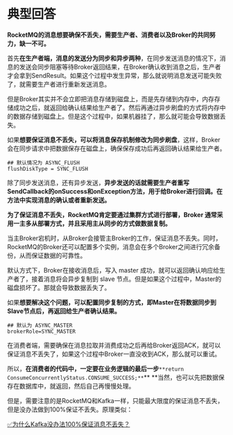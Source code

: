 # 典型回答


**RocketMQ的消息想要确保不丢失，需要生产者、消费者以及Broker的共同努力，缺一不可。**



首先**在生产者端，消息的发送分为同步和异步两种**，在同步发送消息的情况下，消息的发送会同步阻塞等待Broker返回结果，在Broker确认收到消息之后，生产者才会拿到SendResult。如果这个过程中发生异常，那么就说明消息发送可能失败了，就需要生产者进行重新发送消息。



但是Broker其实并不会立即把消息存储到磁盘上，而是先存储到内存中，内存存储成功之后，就返回给确认结果给生产者了。然后再通过异步刷盘的方式将内存中的数据存储到磁盘上。但是这个过程中，如果机器挂了，那么就可能会导致数据丢失。



如果**想要保证消息不丢失，可以将消息保存机制修改为同步刷盘**，这样，Broker会在同步请求中把数据保存在磁盘上，确保保存成功后再返回确认结果给生产者。



```plain
## 默认情况为 ASYNC_FLUSH 
flushDiskType = SYNC_FLUSH 
```



除了同步发送消息，还有异步发送，**异步发送的话就需要生产者重写SendCallback的onSuccess和onException方法，用于给Broker进行回调。在方法中实现消息的确认或者重新发送。**



**为了保证消息不丢失，RocketMQ肯定要通过集群方式进行部署，Broker 通常采用一主多从部署方式，并且采用主从同步的方式做数据复制。**



当主Broker宕机时，从Broker会接管主Broker的工作，保证消息不丢失。同时，RocketMQ的Broker还可以配置多个实例，消息会在多个Broker之间进行冗余备份，从而保证数据的可靠性。



默认方式下，Broker在接收消息后，写入 master 成功，就可以返回确认响应给生产者了，接着消息将会异步复制到 slave 节点。但是如果这个过程中，Master的磁盘损坏了。那就会导致数据丢失了。



如果**想要解决这个问题，可以配置同步复制的方式，即Master在将数据同步到Slave节点后，再返回给生产者确认结果。**<font style="color:rgb(85, 85, 85);">  
</font>

```plain
## 默认为 ASYNC_MASTER
brokerRole=SYNC_MASTER
```



在消费者端，需要确保在消息拉取并消费成功之后再给Broker返回ACK，就可以保证消息不丢失了，如果这个过程中Broker一直没收到ACK，那么就可以重试。



所以，**在消费者的代码中，一定要在业务逻辑的最后一步**`**return ConsumeConcurrentlyStatus.CONSUME_SUCCESS;**`** **当然，也可以先把数据保存在数据库中，就返回，然后自己再慢慢处理。



但是，需要注意的是RocketMQ和Kafka一样，只能最大限度的保证消息不丢失，但是没办法做到100%保证不丢失。原理类似：



[✅为什么Kafka没办法100%保证消息不丢失？](https://www.yuque.com/hollis666/qyhor6/vwy7vz63qax9c7ab)

